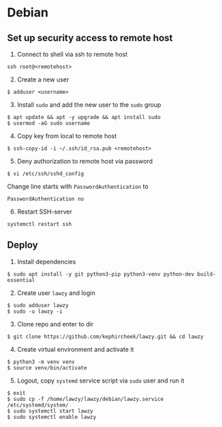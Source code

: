 # Debian

## Set up security access to remote host

1. Connect to shell via ssh to remote host
  ```
  ssh root@<remotehost>
  ```

2. Create a new user
  ```shell
  $ adduser <username>
  ```

3. Install `sudo` and add the new user to the `sudo` group
  ```shell
  $ apt update && apt -y upgrade && apt install sudo
  $ usermod -aG sudo username
  ```

4. Copy key from local to remote host 
  ```shell
  $ ssh-copy-id -i ~/.ssh/id_rsa.pub <remotehost>
  ```

5. Deny authorization to remote host via password  
  ```shell
  $ vi /etc/ssh/sshd_config
  ```
  Change line starts with `PasswordAuthentication` to
  ```
  PasswordAuthentication no
  ```

6. Restart SSH-server
  ```shell
  systemctl restart ssh
  ```


## Deploy
1. Install dependencies
  ```shell
  $ sudo apt install -y git python3-pip python3-venv python-dev build-essential 
  ```

2. Create user `lawzy` and login
  ```shell
  $ sudo adduser lawzy   
  $ sudo -u lawzy -i
  ```

3. Clone repo and enter to dir
  ```shell
  $ git clone https://github.com/kephircheek/lawzy.git && cd lawzy
  ```

4. Create virtual environment and activate it  
  ```shell
  $ python3 -m venv venv
  $ source venv/bin/activate
  ```

5. Logout, copy `systemd` service script via `sudo` user and run it 
  ```shell
  $ exit
  $ sudo cp -f /home/lawzy/lawzy/debian/lawzy.service /etc/systemd/system/
  $ sudo systemctl start lawzy
  $ sudo systemctl enable lawzy
  ```
